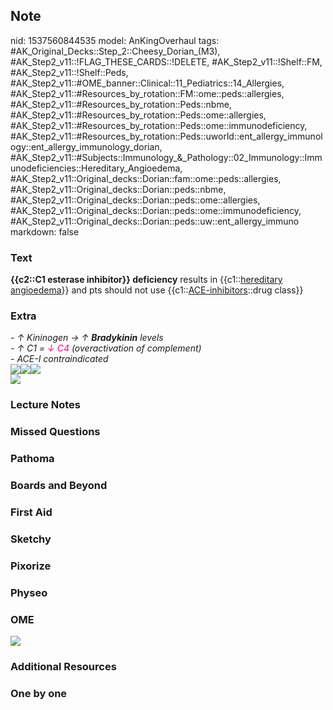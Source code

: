 ## Note
nid: 1537560844535
model: AnKingOverhaul
tags: #AK_Original_Decks::Step_2::Cheesy_Dorian_(M3), #AK_Step2_v11::!FLAG_THESE_CARDS::!DELETE, #AK_Step2_v11::!Shelf::FM, #AK_Step2_v11::!Shelf::Peds, #AK_Step2_v11::#OME_banner::Clinical::11_Pediatrics::14_Allergies, #AK_Step2_v11::#Resources_by_rotation::FM::ome::peds::allergies, #AK_Step2_v11::#Resources_by_rotation::Peds::nbme, #AK_Step2_v11::#Resources_by_rotation::Peds::ome::allergies, #AK_Step2_v11::#Resources_by_rotation::Peds::ome::immunodeficiency, #AK_Step2_v11::#Resources_by_rotation::Peds::uworld::ent_allergy_immunology::ent_allergy_immunology_dorian, #AK_Step2_v11::#Subjects::Immunology_&_Pathology::02_Immunology::Immunodeficiencies::Hereditary_Angioedema, #AK_Step2_v11::Original_decks::Dorian::fam::ome::peds::allergies, #AK_Step2_v11::Original_decks::Dorian::peds::nbme, #AK_Step2_v11::Original_decks::Dorian::peds::ome::allergies, #AK_Step2_v11::Original_decks::Dorian::peds::ome::immunodeficiency, #AK_Step2_v11::Original_decks::Dorian::peds::uw::ent_allergy_immuno
markdown: false

### Text
<b>{{c2::C1 esterase inhibitor}} deficiency</b> results in
{{c1::<u style="">hereditary angioedema</u>}} and pts should not
use {{c1::<u>ACE-inhibitors</u>::drug class}}

### Extra
<div>
  <div>
    <i>- ↑ Kininogen → ↑ <b>Bradykinin</b> levels</i>
  </div>
  <div>
    <i>- ↑ C1 = <font color="#FC0280">↓ C4</font> (overactivation
    of complement)</i>
  </div>
  <div>
    - <i>ACE-I contraindicated</i>
  </div>
</div>
<div>
  <div style="font-weight: bold;"></div><i><img src=
  "paste-45092861640705.jpg"><img src=
  "paste-791579652521985.jpg"><span style=
  "font-style: normal;"><img src=
  "paste-661029826593210.jpg"></span></i>
</div>
<div>
  <i><img src="paste-144096152780801.jpg"></i>
</div>

### Lecture Notes


### Missed Questions


### Pathoma


### Boards and Beyond


### First Aid


### Sketchy


### Pixorize


### Physeo


### OME
<div class="ome-widget">
  <a href=
  "https://onlinemeded.org/spa/pediatrics/allergies/acquire?ref=anki">
  <img src="_OME_AnkiFlashcards_Lesson_3.png"></a>
</div>

### Additional Resources


### One by one

